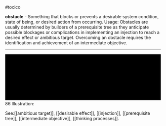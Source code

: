 #tocico

<b>obstacle</b> -  Something that blocks or prevents a desirable system condition, state of being, or desired action from occurring. 
Usage: Obstacles are usually determined by builders of a prerequisite tree as they anticipate possible blockages or complications in implementing an injection to reach a desired effect or ambitious target.  Overcoming an obstacle requires the identification and achievement of an intermediate objective.

<hr/>
<img src="./tocico_dictionary_2nd_editio-86_1.png"/>
86 
Illustration:

 
 



See:[[ambitious target]], [[desirable effect]], [[injection]], [[prerequisite tree]], [[intermediate objective]], [[thinking processes]].

